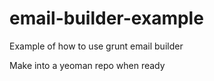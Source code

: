 email-builder-example
=====================

Example of how to use grunt email builder


Make into a yeoman repo when ready